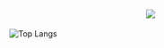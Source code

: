 <h1 align="center">
<img src="https://readme-typing-svg.herokuapp.com/?font=Righteous&size=35&center=true&vCenter=true&width=500&height=70&duration=4000&lines=Hello+there!+:);" />
</h1>  
  
  ![Top Langs](https://github-readme-stats.vercel.app/api/top-langs/?username=anuraghazra&layout=compact)  
  


